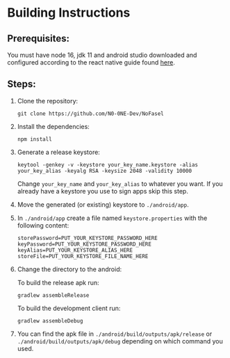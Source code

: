 # Building Instructions

## Prerequisites:

You must have node 16, jdk 11 and android studio downloaded and configured according to the react native guide found [here](https://reactnative.dev/docs/environment-setup).

## Steps:

1. Clone the repository:

   ```
   git clone https://github.com/N0-0NE-Dev/NoFasel
   ```

2. Install the dependencies:

   ```
   npm install
   ```

3. Generate a release keystore:

   ```
   keytool -genkey -v -keystore your_key_name.keystore -alias your_key_alias -keyalg RSA -keysize 2048 -validity 10000
   ```

   Change `your_key_name` and `your_key_alias` to whatever you want. If you already have a keystore you use to sign apps skip this step.

4. Move the generated (or existing) keystore to `./android/app`.

5. In `./android/app` create a file named `keystore.properties` with the following content:

   ```
   storePassword=PUT_YOUR_KEYSTORE_PASSWORD_HERE
   keyPassword=PUT_YOUR_KEYSTORE_PASSWORD_HERE
   keyAlias=PUT_YOUR_KEYSTORE_ALIAS_HERE
   storeFile=PUT_YOUR_KEYSTORE_FILE_NAME_HERE
   ```

6. Change the directory to the android:

   To build the release apk run:

   ```
   gradlew assembleRelease
   ```

   To build the development client run:

   ```
   gradlew assembleDebug
   ```

7. You can find the apk file in `./android/build/outputs/apk/release` or `./android/build/outputs/apk/debug` depending on which command you used.
